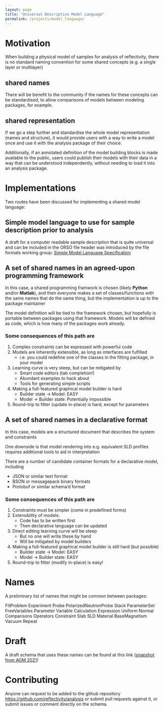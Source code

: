 ```yaml
---
layout: page
title: "Universal Descriptive Model Language"
permalink: /projects/model_language/
---
```


# Motivation
When building a physical model of samples for analysis of reflectivity, there is no standard naming convention for some shared concepts (e.g. a single layer or multilayer)

## shared names
There will be benefit to the community if the names for these concepts can be standardised, to allow comparisons of models between modeling packages, for example.

## shared representation
If we go a step further and standardise the whole model representation (names and structure), it would provide users with a way to write a model once and use it with the analysis package of their choice.  

Additionally, if an annotated definition of the model building blocks is made available to the public, users could publish their models with their data in a way that can be understood independently, without needing to load it into an analysis package.


# Implementations
Two routes have been discussed for implementing a shared model language: 

## Simple model language to use for sample description prior to analysis
A draft for a computer readable sample description that is quite universal and can be included in the ORSO file header was introduced by the file formats working group:
[Simple Model Language Specification](/projects/simple_model)

## A set of shared names in an agreed-upon programming framework
In this case, a shared programming framwork is chosen (likely **Python** and/or **Matlab**), and then everyone makes a set of classes/functions with the same names that do the same thing, but the implementation is up to the package maintainer

The model definition will be tied to the framework chosen, but hopefully is portable between packages using that framework.  Models will be defined as code, which is how many of the packages work already.

### Some consequences of this path are
1. Complex constraints can be expressed with powerful code
1. Models are inherently extensible, as long as interfaces are fulfilled
   - i.e. you could redefine one of the classes in the fitting package, in your model
1. Learning curve is very steep, but can be mitigated by
   - Smart code editors (tab completion!)
   - Abundant examples to hack about
   - Tools for generating simple scripts
1. Making a full-featured graphical model builder is hard
   - Builder state -> Model: EASY
   - Model -> Builder state: Potentially impossible
1. Round-trip to fitter (update in-place) is hard, except for parameters

## A set of shared names in a declarative format
In this case, models are a structured document that describes the system and constraints

One downside is that model rendering into e.g. equivalent SLD profiles requires additional tools to aid in interpretation

There are a number of candidate container formats for a declarative model, including
- JSON or similar text format
- BSON or messagepack binary formats
- Protobuf or similar schema’d format

### Some consequences of this path are
1. Constraints must be simpler (come in predefined forms)
1. Extensibility of models:
   - Code has to be written first
   - Then declarative language can be updated
1. Direct editing learning curve will be steep
   - But no one will write these by hand
   - Will be mitigated by model builders
1. Making a full-featured graphical model builder is still hard (but possible)
   - Builder state -> Model: EASY
   - Model -> Builder state: EASY
1. Round-trip to fitter (modify in-place) is easy!

# Names
A preliminary list of names that might be common between packages:

FitProblem
Experiment
Probe
PolarizedNeutronProbe
Stack
ParameterSet
FreeVariables
Parameter
Variable
Calculation
Expression
Uniform
Normal
Comparisons
Operators
Constraint
Slab
SLD
Material
BaseMagnetism
Vacuum
Repeat

# Draft
A draft schema that uses these names can be found at this link ([snapshot from AGM 2021](https://github.com/reflectivity/analysis/blob/75c9b913c2369f8952d3de35a5d284ac474d181b/model_language/refl1d.schema.json))

# Contributing
Anyone can request to be added to the github repository https://github.com/reflectivity/analysis or submit pull requests against it, or submit issues or comment directly on the schema.
